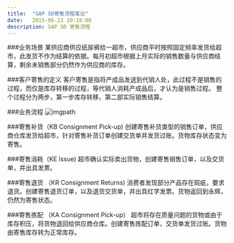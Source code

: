 ```yaml
---
title:  "SAP SD寄售流程笔记"
date:   2015-06-22 10:18:00
description: SAP SD 寄售流程
---
```


###业务场景
某供应商供应纸尿裤给一超市，供应商平时按照固定频率发货给超市，此发货不作为结算的依据。每月初超市根据上月实际的销售数量与供应商结算，剩余未销售部分仍然作为供应商的库存。

###客户寄售的定义
客户寄售是指将产成品发送到代销人处，此过程不是销售的过程，而仅是库存转移的过程，等代销人消耗产成品后，才认为是销售过程。
整个过程分为两步，第一步库存转移，第二部实际销售结算。

###业务流程
![imgpath]

###寄售补货（KB Consignment Pick-up)
创建寄售补货类型的销售订单，供应商仓库发货给超市，针对寄售补货订单创建交货单并发货过账。货物库存状态变为寄售。

###寄售消耗（KE Issue)
超市确认实际卖出货物，创建寄售销售订单，以及交货单，并出具发票。

###寄售退货 （KR Consignment Returns) 
消费者发现部分产品存在瑕疵，要求退货。创建寄售退货订单，以及退货交货单，并出具红字发票。货物返回到永辉，仍然为寄售状态。

###寄售拣配 （KA Consignment Pick-up）
超市将存在质量问题的货物或由于库存积压，将货物退回给供应商仓库。创建寄售拣配订单，交货单发货过账。货物由寄售库存转为正常库存。
 
[imgpath]: http://7xkzor.com1.z0.glb.clouddn.com/image/blog/img001.jpg